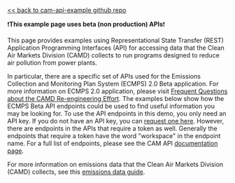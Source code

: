[<< back to cam-api-example github repo](https://github.com/USEPA/cam-api-examples)

❗**This example page uses beta (non production) APIs**❗

This page provides examples using Representational State Transfer (REST) Application Programming Interfaces (API) for accessing data that the Clean Air Markets Division (CAMD) collects to run programs designed to reduce air pollution from power plants.

In particular, there are a specific set of APIs used for the Emissions Collection and Monitoring Plan System (ECMPS) 2.0 Beta application. For more information on ECMPS 2.0 application, please visit [Frequent Questions about the CAMD Re-engineering Effort](https://www.epa.gov/power-sector/frequent-questions-about-camd-re-engineering-effort). The examples below show how the ECMPS Beta API endpoints could be used to find useful information you may be looking for. To use the API endpoints in this demo, you only need an API key. If you do not have an API key, you can [request one here](https://www.epa.gov/power-sector/cam-api-portal#/api-key-signup). However, there are endpoints in the APIs that require a token as well. Generally the endpoints that require a token have the word "workspace" in the endpoint name. For a full list of endpoints, please see the CAM API [documentation page](https://www.epa.gov/power-sector/cam-api-portal#/documentation).

For more information on emissions data that the Clean Air Markets Division (CAMD) collects, see this [emissions data guide](https://www.epa.gov/system/files/documents/2022-07/CAMD%27s%20Power%20Sector%20Emissions%20Data%20Guide%20-%2007182022.pdf).